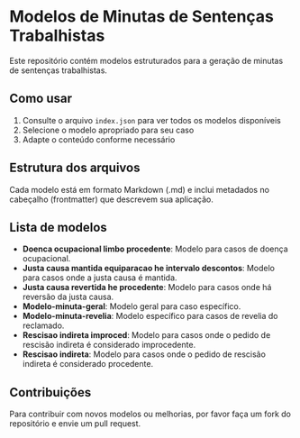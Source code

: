 # Modelos de Minutas de Sentenças Trabalhistas

Este repositório contém modelos estruturados para a geração de minutas de sentenças trabalhistas.

## Como usar

1. Consulte o arquivo `index.json` para ver todos os modelos disponíveis
2. Selecione o modelo apropriado para seu caso
3. Adapte o conteúdo conforme necessário

## Estrutura dos arquivos

Cada modelo está em formato Markdown (.md) e inclui metadados no cabeçalho (frontmatter) que descrevem sua aplicação.

## Lista de modelos

- **Doenca ocupacional limbo procedente**: Modelo para casos de doença ocupacional.
- **Justa causa mantida equiparacao he intervalo descontos**: Modelo para casos onde a justa causa é mantida.
- **Justa causa revertida he procedente**: Modelo para casos onde há reversão da justa causa.
- **Modelo-minuta-geral**: Modelo geral para caso específico.
- **Modelo-minuta-revelia**: Modelo específico para casos de revelia do reclamado.
- **Rescisao indireta improced**: Modelo para casos onde o pedido de rescisão indireta é considerado improcedente.
- **Rescisao indireta**: Modelo para casos onde o pedido de rescisão indireta é considerado procedente.

## Contribuições

Para contribuir com novos modelos ou melhorias, por favor faça um fork do repositório e envie um pull request.
